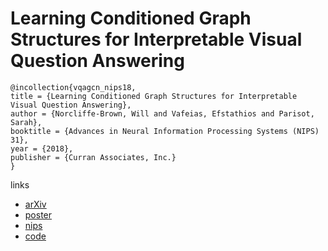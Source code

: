 # Learning Conditioned Graph Structures for Interpretable Visual Question Answering

```
@incollection{vqagcn_nips18,
title = {Learning Conditioned Graph Structures for Interpretable Visual Question Answering},
author = {Norcliffe-Brown, Will and Vafeias, Efstathios and Parisot, Sarah},
booktitle = {Advances in Neural Information Processing Systems (NIPS) 31},
year = {2018},
publisher = {Curran Associates, Inc.}
}
```

links
- [arXiv](https://arxiv.org/abs/1806.07243)
- [poster](https://github.com/aimbrain/vqa-project/blob/master/poster.pdf)
- [nips](https://nips.cc/Conferences/2018/Schedule?showEvent=11797)
- [code](https://github.com/aimbrain/vqa-project)

